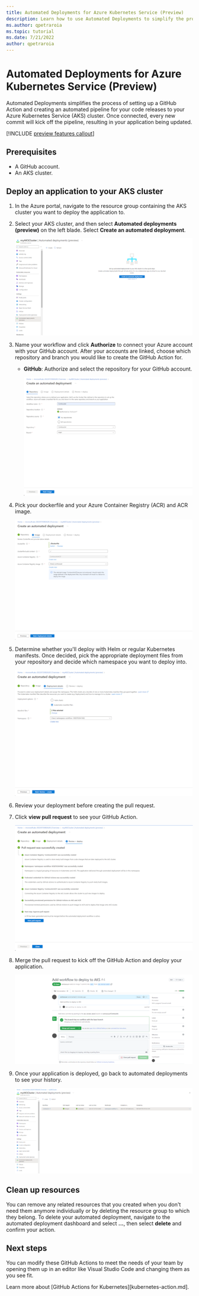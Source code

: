 ```yaml
---
title: Automated Deployments for Azure Kubernetes Service (Preview)
description: Learn how to use Automated Deployments to simplify the process of adding GitHub Actions to your Azure Kubernetes Service (AKS) project
ms.author: qpetraroia
ms.topic: tutorial
ms.date: 7/21/2022
author: qpetraroia
---
```


# Automated Deployments for Azure Kubernetes Service (Preview)

Automated Deployments simplifies the process of setting up a GitHub Action and creating an automated pipeline for your code releases to your Azure Kubernetes Service (AKS) cluster. Once connected, every new commit will kick off the pipeline, resulting in your application being updated.

[!INCLUDE [preview features callout](./includes/preview/preview-callout.md)]

## Prerequisites

* A GitHub account.
* An AKS cluster.

## Deploy an application to your AKS cluster

1. In the Azure portal, navigate to the resource group containing the AKS cluster you want to deploy the application to.

1. Select your AKS cluster, and then select **Automated deployments (preview)** on the left blade. Select **Create an automated deployment**.

   ![The Automated Deployments screen in the Azure portal.](media/automated-deployments/ad-homescreen.png)

1. Name your workflow and click **Authorize** to connect your Azure account with your GitHub account. After your accounts are linked, choose which repository and branch you would like to create the GitHub Action for.

    - **GitHub**: Authorize and select the repository for your GitHub account.

        ![The authorize and repository selection screen.](media/automated-deployments/ad-ghactivate-repo.png)

1. Pick your dockerfile and your Azure Container Registry (ACR) and ACR image.

    ![The image selection screen.](media/automated-deployments/ad-image.png)

1. Determine whether you'll deploy with Helm or regular Kubernetes manifests. Once decided, pick the appropriate deployment files from your repository and decide which namespace you want to deploy into.

    ![The deployment details screen.](media/automated-deployments/ad-deployment-details.png)

1. Review your deployment before creating the pull request.

1. Click **view pull request** to see your GitHub Action.

    ![The final screen of the deployment process. The view pull request button is highlighted.](media/automated-deployments/ad-view-pr.png)

1. Merge the pull request to kick off the GitHub Action and deploy your application.

    ![The pull request page in GitHub. The merge pull request button is highlighted.](media/automated-deployments/ad-accept-pr.png)

1. Once your application is deployed, go back to automated deployments to see your history.

    ![The history screen in Azure portal, showing all the previous automated deployments that have been kicked off.](media/automated-deployments/ad-view-history.png)

## Clean up resources

You can remove any related resources that you created when you don't need them anymore individually or by deleting the resource group to which they belong. To delete your automated deployment, navigate to the automated deployment dashboard and select **...**, then select **delete** and confirm your action.

## Next steps

You can modify these GitHub Actions to meet the needs of your team by opening them up in an editor like Visual Studio Code and changing them as you see fit.

Learn more about [GitHub Actions for Kubernetes][kubernetes-action.md].
